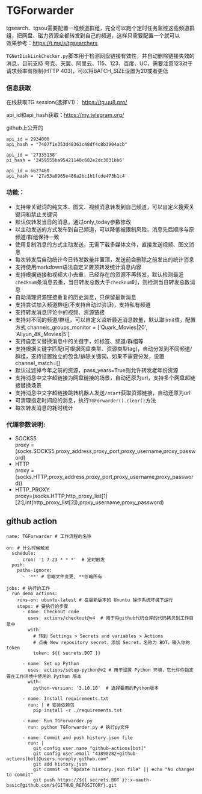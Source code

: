 # TGForwarder

tgsearch、tgsou需要配置一堆频道群组，完全可以跑个定时任务监控这些频道群组，把网盘、磁力资源全都转发到自己的频道，这样只需要配置一个就可以  
效果参考：https://t.me/s/tgsearchers  

`TGNetDiskLinkChecker.py`脚本用于检测网盘链接有效性，并自动删除链接失效的消息，目前支持 夸克、天翼、阿里云、115、123、百度、UC，需要注意123对于请求频率有限制(HTTP 403)，可以将BATCH_SIZE设置为20或者更低

### 信息获取
在线获取TG session(选择V1)： https://tg.uu8.pro/  

api_id和api_hash获取：https://my.telegram.org/  

github上公开的
```
api_id = 2934000
api_hash = "7407f1e353d48363c48df4c8b3904acb"

api_id = '27335138'
pi_hash = '2459555ba95421148c682e2dc3031bb6'

api_id = 6627460
api_hash = '27a53a0965e486a2bc1b1fcde473b1c4'
```

### 功能：
- 支持带关键词的纯文本、图文、视频消息转发到自己频道，可以自定义搜索关键词和禁止关键词
- 默认仅转发当日的消息，通过only_today参数修改
- 以主动发送的方式发布到自己频道，可以降低被限制风险，消息先后顺序与原频道/群组保持一致
- 使用复制消息的方式主动发送，无需下载多媒体文件，直接发送视频、图文消息
- 每次转发后自动统计今日转发数量并置顶，发送前会删除之前发出的统计消息
- 支持使用markdown语法自定义置顶转发统计消息内容
- 支持根据链接和视频大小去重，已经存在的资源不再转发，默认检测最近`checknum`条消息去重，当日转发总数大于`checknum`时，则检测当日转发总数消息
- 自动清理资源链接重复的历史消息，只保留最新消息
- 支持尝试加入频道群组(不支持自动过验证)，支持私有频道
- 支持转发消息评论中的视频、资源链接
- 支持对不同的频道/群组，可以自定义监听最近消息数量，默认取limit值，配置方式 channels_groups_monitor = ['Quark_Movies|20', 'Aliyun_4K_Movies|5']
- 支持自定义替换消息中的关键字，如标签、频道/群组等
- 支持根据关键字匹配(可根据网盘类型、资源类型tag)，自动分发到不同频道/群组，支持设置独立的包含/排除关键词。如果不需要分发，设置channel_match=[]
- 默认过滤掉今年之前的资源，pass_years=True则允许转发老年份资源
- 支持消息中文字超链接为网盘链接的场景，自动还原为url，支持多个网盘超链接替换场景
- 支持消息中文字超链接跳转机器人发送`/start`获取资源链接，自动还原为url
- 可清理指定时间段的消息，执行`TGForwarder().clear()`方法
- 每次转发消息的耗时统计


### 代理参数说明:
- SOCKS5  
proxy = (socks.SOCKS5,proxy_address,proxy_port,proxy_username,proxy_password)
- HTTP  
proxy = (socks.HTTP,proxy_address,proxy_port,proxy_username,proxy_password))
- HTTP_PROXY  
proxy=(socks.HTTP,http_proxy_list[1][2:],int(http_proxy_list[2]),proxy_username,proxy_password)


## github action
```
name: TGForwarder # 工作流程的名称
 
on: # 什么时候触发
  schedule:
    - cron: '1 7-23 * * *'  # 定时触发
  push:
    paths-ignore:
      - '**' # 忽略文件变更, **忽略所有
 
jobs: # 执行的工作
  run_demo_actions:
    runs-on: ubuntu-latest # 在最新版本的 Ubuntu 操作系统环境下运行
    steps: # 要执行的步骤
      - name: Checkout code
        uses: actions/checkout@v4  # 用于将github代码仓库的代码拷贝到工作目录中
        with:
          # 转到 Settings > Secrets and variables > Actions
          # 点击 New repository secret，添加 Secret，名称为 BOT，输入你的token
          token: ${{ secrets.BOT }}
 
      - name: Set up Python
        uses: actions/setup-python@v2 # 用于设置 Python 环境，它允许你指定要在工作环境中使用的 Python 版本
        with:
          python-version: '3.10.10'  # 选择要用的Python版本

      - name: Install requirements.txt
        run: | # 安装依赖包
          pip install -r ./requirements.txt 
 
      - name: Run TGForwarder.py
        run: python TGForwarder.py # 执行py文件

      - name: Commit and push history.json file
        run: |
          git config user.name "github-actions[bot]"
          git config user.email "41898282+github-actions[bot]@users.noreply.github.com"
          git add history.json
          git commit -m "Update history.json file" || echo "No changes to commit"
          git push https://${{ secrets.BOT }}:x-oauth-basic@github.com/${GITHUB_REPOSITORY}.git
```
